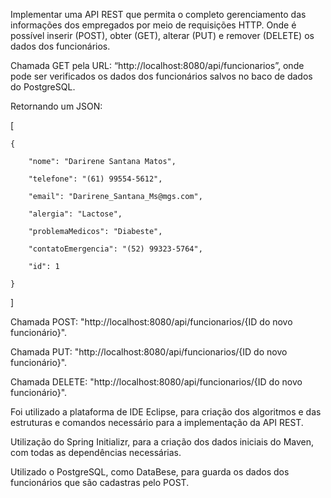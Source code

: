 Implementar uma API REST que permita o completo gerenciamento das informações dos empregados por meio de requisições HTTP. Onde é possível inserir (POST), obter (GET), alterar (PUT) e remover (DELETE) os dados dos funcionários. 

Chamada GET pela URL: “http://localhost:8080/api/funcionarios”, onde pode ser verificados os dados dos funcionários salvos no baco de dados do PostgreSQL. 

Retornando um JSON: 

[ 

    { 

        "nome": "Darirene Santana Matos", 

        "telefone": "(61) 99554-5612", 

        "email": "Darirene_Santana_Ms@mgs.com", 

        "alergia": "Lactose", 

        "problemaMedicos": "Diabeste", 

        "contatoEmergencia": "(52) 99323-5764", 

        "id": 1 

    } 

] 

Chamada POST: "http://localhost:8080/api/funcionarios/{ID do novo funcionário}". 

Chamada PUT: "http://localhost:8080/api/funcionarios/{ID do novo funcionário}". 

Chamada DELETE: "http://localhost:8080/api/funcionarios/{ID do novo funcionário}". 

 

Foi utilizado a plataforma de IDE Eclipse, para criação dos algoritmos e das estruturas e comandos necessário para a implementação da API REST.  

Utilização do Spring Initializr, para a criação dos dados iniciais do Maven, com todas as dependências necessárias. 

Utilizado o PostgreSQL, como DataBese, para guarda os dados dos funcionários que são cadastras pelo POST.
